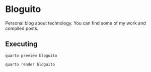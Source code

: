 # Bloguito

Personal blog about technology. You can find some of my work and compiled posts.

## Executing

```shell
quarto preview bloguito
```

```shell
quarto render bloguito
```